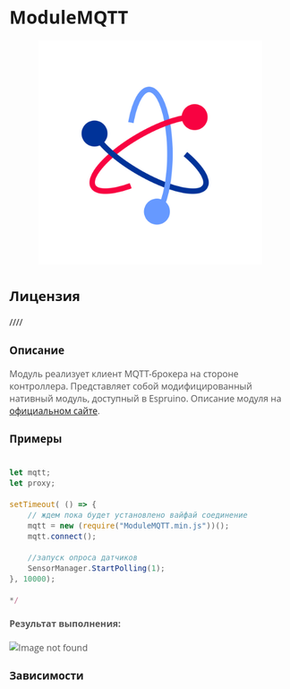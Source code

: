 <div style = "font-family: 'Open Sans', sans-serif; font-size: 16px">

# ModuleMQTT
<div style = "color: #555">
    <p align="center">
    <img src="logo.png" width="400" title="hover text">
    </p>
</div>

## Лицензия
////

### Описание
<div style = "color: #555">

Модуль реализует клиент MQTT-брокера на стороне контроллера. Представляет собой модифицированный нативный модуль, доступный в Espruino. 
Описание модуля на [официальном сайте](https://www.espruino.com/MQTT).

</div>

### Примеры
<div style = "color: #555">

```js

let mqtt;
let proxy;

setTimeout( () => {
    // ждем пока будет установлено вайфай соединение
    mqtt = new (require("ModuleMQTT.min.js"))();
    mqtt.connect();
    
    //запуск опроса датчиков
    SensorManager.StartPolling(1);
}, 10000);

*/

```
#### Результат выполнения:

<div align='left'>
    <img src="./res/example-2.png" alt="Image not found">
</div>

</div>

### Зависимости
<div style = "color: #555">

</div>

</div>
    